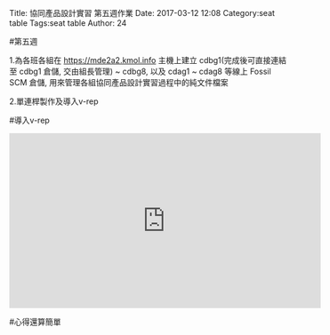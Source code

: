Title: 協同產品設計實習 第五週作業
Date: 2017-03-12 12:08
Category:seat table
Tags:seat table
Author: 24



<!-- PELICAN_END_SUMMARY -->

#第五週

1.為各班各組在 https://mde2a2.kmol.info 主機上建立 cdbg1(完成後可直接連結至 cdbg1 倉儲, 交由組長管理) ~ cdbg8, 以及 cdag1 ~ cdag8 等線上 Fossil SCM 倉儲, 用來管理各組協同產品設計實習過程中的純文件檔案

2.單連桿製作及導入v-rep


#導入v-rep

<iframe width="560" height="315" src="https://www.youtube.com/embed/_stRSOLncrg" frameborder="0" allowfullscreen></iframe>

#心得還算簡單

